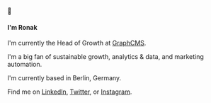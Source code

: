 👋

#### I'm Ronak

I'm currently the Head of Growth at [GraphCMS](https://graphcms.com).

I'm a big fan of sustainable growth, analytics & data, and marketing automation.

I'm currently based in Berlin, Germany.

Find me on [LinkedIn](https://linkedin.com/in/ronakganatra), [Twitter](https://twitter.com/gunnyganatra), or [Instagram](https://instagram.com/gunnyganatra).
